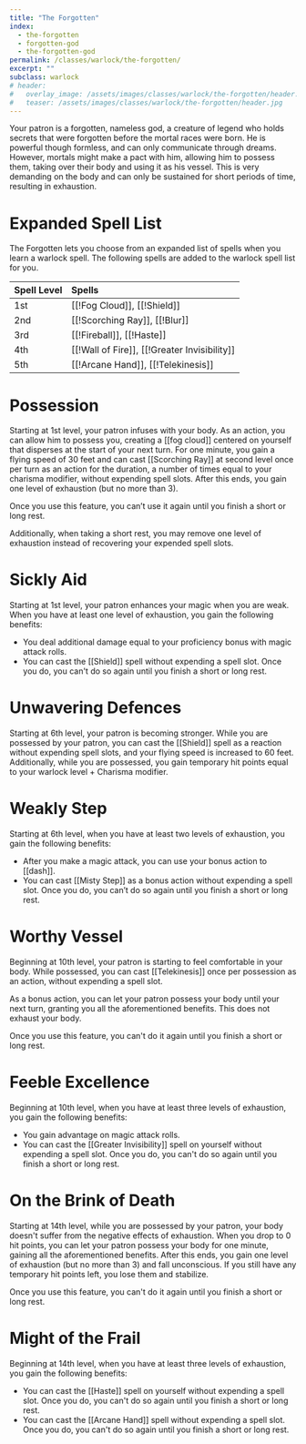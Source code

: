 ```yaml
---
title: "The Forgotten"
index:
  - the-forgotten 
  - forgotten-god
  - the-forgotten-god
permalink: /classes/warlock/the-forgotten/
excerpt: ""
subclass: warlock
# header:
#   overlay_image: /assets/images/classes/warlock/the-forgotten/header.png
#   teaser: /assets/images/classes/warlock/the-forgotten/header.jpg
---
```

Your patron is a forgotten, nameless god, a creature of legend who holds secrets that were forgotten before the mortal races were born. He is powerful though formless, and can only communicate through dreams. However, mortals might make a pact with him, allowing him to possess them, taking over their body and using it as his vessel. This is very demanding on the body and can only be sustained for short periods of time, resulting in exhaustion.

# Expanded Spell List
The Forgotten lets you choose from an expanded list of spells when you learn a warlock spell. The following spells are added to the warlock spell list for you.

| Spell Level | Spells                                         |
| :---------- | :--------------------------------------------- |
| 1st         | [[!Fog Cloud]], [[!Shield]]            |
| 2nd         | [[!Scorching Ray]], [[!Blur]]           |
| 3rd         | [[!Fireball]], [[!Haste]]                  |
| 4th         | [[!Wall of Fire]], [[!Greater Invisibility]] |
| 5th         | [[!Arcane Hand]], [[!Telekinesis]]             |

# Possession
Starting at 1st level, your patron infuses with your body. As an action, you can allow him to possess you, creating a [[fog cloud]] centered on yourself that disperses at the start of your next turn. For one minute, you gain a flying speed of 30 feet and can cast [[Scorching Ray]] at second level once per turn as an action for the duration, a number of times equal to your charisma modifier, without expending spell slots. After this ends, you gain one level of exhaustion (but no more than 3).

Once you use this feature, you can’t use it again until you finish a short or long rest.

Additionally, when taking a short rest, you may remove one level of exhaustion instead of recovering your expended spell slots.

# Sickly Aid
Starting at 1st level, your patron enhances your magic when you are weak. When you have at least one level of exhaustion, you gain the following benefits:

- You deal additional damage equal to your proficiency bonus with magic attack rolls.
- You can cast the [[Shield]] spell without expending a spell slot. Once you do, you can't do so again until you finish a short or long rest.

# Unwavering Defences
Starting at 6th level, your patron is becoming stronger. While you are possessed by your patron, you can cast the [[Shield]] spell as a reaction without expending spell slots, and your flying speed is increased to 60 feet. Additionally, while you are possessed, you gain temporary hit points equal to your warlock level + Charisma modifier.

# Weakly Step
Starting at 6th level, when you have at least two levels of exhaustion, you gain the following benefits:

- After you make a magic attack, you can use your bonus action to [[dash]].
- You can cast [[Misty Step]] as a bonus action without expending a spell slot. Once you do, you can’t do so again until you finish a short or long rest.


# Worthy Vessel
Beginning at 10th level, your patron is starting to feel comfortable in your body. While possessed, you can cast [[Telekinesis]] once per possession as an action, without expending a spell slot.

As a bonus action, you can let your patron possess your body until your next turn, granting you all the aforementioned benefits. This does not exhaust your body.

Once you use this feature, you can't do it again until you finish a short or long rest.

# Feeble Excellence
Beginning at 10th level, when you have at least three levels of exhaustion, you gain the following benefits:

- You gain advantage on magic attack rolls.
- You can cast the [[Greater Invisibility]] spell on yourself without expending a spell slot. Once you do, you can't do so again until you finish a short or long rest.

# On the Brink of Death
Starting at 14th level, while you are possessed by your patron, your body doesn't suffer from the negative effects of exhaustion. When you drop to 0 hit points, you can let your patron possess your body for one minute, gaining all the aforementioned benefits. After this ends, you gain one level of exhaustion (but no more than 3) and fall unconscious. If you still have any temporary hit points left, you lose them and stabilize.

Once you use this feature, you can't do it again until you finish a short or long rest.

# Might of the Frail
Beginning at 14th level, when you have at least three levels of exhaustion, you gain the following benefits:

- You can cast the [[Haste]] spell on yourself without expending a spell slot. Once you do, you can't do so again until you finish a short or long rest.
- You can cast the [[Arcane Hand]] spell without expending a spell slot. Once you do, you can't do so again until you finish a short or long rest.